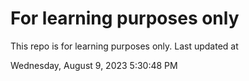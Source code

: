 # For learning purposes only
This repo is for learning purposes only.
Last updated at

Wednesday, August 9, 2023 5:30:48 PM

